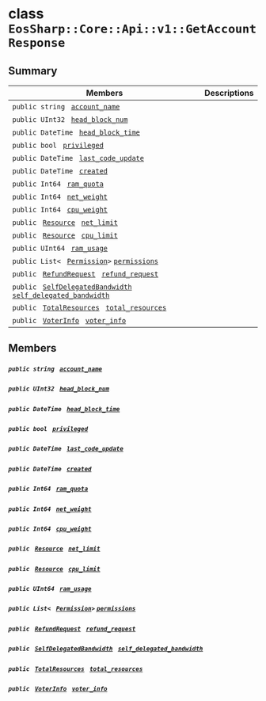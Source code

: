 # class `EosSharp::Core::Api::v1::GetAccountResponse` 

## Summary

 Members                                | Descriptions                                
----------------------------------------|---------------------------------------------
`public string ` [`account_name`](#class_eos_sharp_1_1_core_1_1_api_1_1v1_1_1_get_account_response_1aa9854efb3253f0fab2c20d4e9bc4e185) | 
`public UInt32 ` [`head_block_num`](#class_eos_sharp_1_1_core_1_1_api_1_1v1_1_1_get_account_response_1a878e3cfece3fdf37afd5081009917a52) | 
`public DateTime ` [`head_block_time`](#class_eos_sharp_1_1_core_1_1_api_1_1v1_1_1_get_account_response_1abc79e4f016257d8837a63d338c6319f0) | 
`public bool ` [`privileged`](#class_eos_sharp_1_1_core_1_1_api_1_1v1_1_1_get_account_response_1a86bc40af238194212e2cf2933ccaedc5) | 
`public DateTime ` [`last_code_update`](#class_eos_sharp_1_1_core_1_1_api_1_1v1_1_1_get_account_response_1ae53a955b7cc1208104cb5531125ba1f8) | 
`public DateTime ` [`created`](#class_eos_sharp_1_1_core_1_1_api_1_1v1_1_1_get_account_response_1abc96eea172d06c26ad21f3f2977bd60e) | 
`public Int64 ` [`ram_quota`](#class_eos_sharp_1_1_core_1_1_api_1_1v1_1_1_get_account_response_1a5db7a2a2dae367903cf78757b7f5b8c3) | 
`public Int64 ` [`net_weight`](#class_eos_sharp_1_1_core_1_1_api_1_1v1_1_1_get_account_response_1a3a3bdbe5cdf44415883fe42bf212ff88) | 
`public Int64 ` [`cpu_weight`](#class_eos_sharp_1_1_core_1_1_api_1_1v1_1_1_get_account_response_1a94432f2843855db06ad27437d2cb7d76) | 
`public ` [`Resource`](EosSharp--Core--Api--v1--Resource.md)` ` [`net_limit`](#class_eos_sharp_1_1_core_1_1_api_1_1v1_1_1_get_account_response_1a020437fffeda0051f08b2e996c47cf4e) | 
`public ` [`Resource`](EosSharp--Core--Api--v1--Resource.md)` ` [`cpu_limit`](#class_eos_sharp_1_1_core_1_1_api_1_1v1_1_1_get_account_response_1a0c0fd29a25273c5d824182a29f8fbfc7) | 
`public UInt64 ` [`ram_usage`](#class_eos_sharp_1_1_core_1_1_api_1_1v1_1_1_get_account_response_1aa5bbd1f3c89c0fdfb0b8b74c4557a1ba) | 
`public List< ` [`Permission`](EosSharp--Core--Api--v1--Permission.md)` > ` [`permissions`](#class_eos_sharp_1_1_core_1_1_api_1_1v1_1_1_get_account_response_1a5011d5c7391f540204d135d589dd9257) | 
`public ` [`RefundRequest`](EosSharp--Core--Api--v1--RefundRequest.md)` ` [`refund_request`](#class_eos_sharp_1_1_core_1_1_api_1_1v1_1_1_get_account_response_1a30c140620f78a26ac605d1331ff4b998) | 
`public ` [`SelfDelegatedBandwidth`](EosSharp--Core--Api--v1--SelfDelegatedBandwidth.md)` ` [`self_delegated_bandwidth`](#class_eos_sharp_1_1_core_1_1_api_1_1v1_1_1_get_account_response_1a091215c67427e54de4938a23c1de4728) | 
`public ` [`TotalResources`](EosSharp--Core--Api--v1--TotalResources.md)` ` [`total_resources`](#class_eos_sharp_1_1_core_1_1_api_1_1v1_1_1_get_account_response_1abc19163a55cc5437228284580ccd2eb4) | 
`public ` [`VoterInfo`](EosSharp--Core--Api--v1--VoterInfo.md)` ` [`voter_info`](#class_eos_sharp_1_1_core_1_1_api_1_1v1_1_1_get_account_response_1a422e89cdf62a03beb6d4028e86cf0f4f) | 

## Members

##### `public string ` [`account_name`](#class_eos_sharp_1_1_core_1_1_api_1_1v1_1_1_get_account_response_1aa9854efb3253f0fab2c20d4e9bc4e185) 

##### `public UInt32 ` [`head_block_num`](#class_eos_sharp_1_1_core_1_1_api_1_1v1_1_1_get_account_response_1a878e3cfece3fdf37afd5081009917a52) 

##### `public DateTime ` [`head_block_time`](#class_eos_sharp_1_1_core_1_1_api_1_1v1_1_1_get_account_response_1abc79e4f016257d8837a63d338c6319f0) 

##### `public bool ` [`privileged`](#class_eos_sharp_1_1_core_1_1_api_1_1v1_1_1_get_account_response_1a86bc40af238194212e2cf2933ccaedc5) 

##### `public DateTime ` [`last_code_update`](#class_eos_sharp_1_1_core_1_1_api_1_1v1_1_1_get_account_response_1ae53a955b7cc1208104cb5531125ba1f8) 

##### `public DateTime ` [`created`](#class_eos_sharp_1_1_core_1_1_api_1_1v1_1_1_get_account_response_1abc96eea172d06c26ad21f3f2977bd60e) 

##### `public Int64 ` [`ram_quota`](#class_eos_sharp_1_1_core_1_1_api_1_1v1_1_1_get_account_response_1a5db7a2a2dae367903cf78757b7f5b8c3) 

##### `public Int64 ` [`net_weight`](#class_eos_sharp_1_1_core_1_1_api_1_1v1_1_1_get_account_response_1a3a3bdbe5cdf44415883fe42bf212ff88) 

##### `public Int64 ` [`cpu_weight`](#class_eos_sharp_1_1_core_1_1_api_1_1v1_1_1_get_account_response_1a94432f2843855db06ad27437d2cb7d76) 

##### `public ` [`Resource`](EosSharp--Core--Api--v1--Resource.md)` ` [`net_limit`](#class_eos_sharp_1_1_core_1_1_api_1_1v1_1_1_get_account_response_1a020437fffeda0051f08b2e996c47cf4e) 

##### `public ` [`Resource`](EosSharp--Core--Api--v1--Resource.md)` ` [`cpu_limit`](#class_eos_sharp_1_1_core_1_1_api_1_1v1_1_1_get_account_response_1a0c0fd29a25273c5d824182a29f8fbfc7) 

##### `public UInt64 ` [`ram_usage`](#class_eos_sharp_1_1_core_1_1_api_1_1v1_1_1_get_account_response_1aa5bbd1f3c89c0fdfb0b8b74c4557a1ba) 

##### `public List< ` [`Permission`](EosSharp--Core--Api--v1--Permission.md)` > ` [`permissions`](#class_eos_sharp_1_1_core_1_1_api_1_1v1_1_1_get_account_response_1a5011d5c7391f540204d135d589dd9257) 

##### `public ` [`RefundRequest`](EosSharp--Core--Api--v1--RefundRequest.md)` ` [`refund_request`](#class_eos_sharp_1_1_core_1_1_api_1_1v1_1_1_get_account_response_1a30c140620f78a26ac605d1331ff4b998) 

##### `public ` [`SelfDelegatedBandwidth`](EosSharp--Core--Api--v1--SelfDelegatedBandwidth.md)` ` [`self_delegated_bandwidth`](#class_eos_sharp_1_1_core_1_1_api_1_1v1_1_1_get_account_response_1a091215c67427e54de4938a23c1de4728) 

##### `public ` [`TotalResources`](EosSharp--Core--Api--v1--TotalResources.md)` ` [`total_resources`](#class_eos_sharp_1_1_core_1_1_api_1_1v1_1_1_get_account_response_1abc19163a55cc5437228284580ccd2eb4) 

##### `public ` [`VoterInfo`](EosSharp--Core--Api--v1--VoterInfo.md)` ` [`voter_info`](#class_eos_sharp_1_1_core_1_1_api_1_1v1_1_1_get_account_response_1a422e89cdf62a03beb6d4028e86cf0f4f) 

